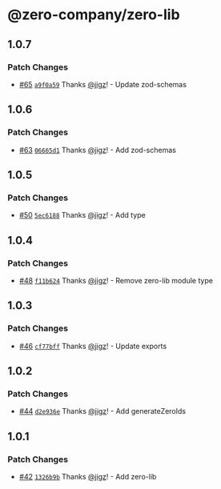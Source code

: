 # @zero-company/zero-lib

## 1.0.7

### Patch Changes

- [#65](https://github.com/zero-company/zero-lib/pull/65) [`a9f0a59`](https://github.com/zero-company/zero-lib/commit/a9f0a59927744add95401514c287f927946b9ee7) Thanks [@jigz](https://github.com/jigz)! - Update zod-schemas

## 1.0.6

### Patch Changes

- [#63](https://github.com/zero-company/zero-lib/pull/63) [`06665d1`](https://github.com/zero-company/zero-lib/commit/06665d165eda47a64dcc1d985a8cf6c250c751ef) Thanks [@jigz](https://github.com/jigz)! - Add zod-schemas

## 1.0.5

### Patch Changes

- [#50](https://github.com/zero-company/zero-lib/pull/50) [`5ec6188`](https://github.com/zero-company/zero-lib/commit/5ec618882b5bae06c283eb6adc60c0679c550723) Thanks [@jigz](https://github.com/jigz)! - Add type

## 1.0.4

### Patch Changes

- [#48](https://github.com/zero-company/zero-lib/pull/48) [`f11b624`](https://github.com/zero-company/zero-lib/commit/f11b62439eaf3597ad44268b23dee0ace9bf81a9) Thanks [@jigz](https://github.com/jigz)! - Remove zero-lib module type

## 1.0.3

### Patch Changes

- [#46](https://github.com/zero-company/zero-lib/pull/46) [`cf77bff`](https://github.com/zero-company/zero-lib/commit/cf77bff804ead3fc12c462e32f7c53b29443ec3f) Thanks [@jigz](https://github.com/jigz)! - Update exports

## 1.0.2

### Patch Changes

- [#44](https://github.com/zero-company/zero-lib/pull/44) [`d2e936e`](https://github.com/zero-company/zero-lib/commit/d2e936e45b28d4322a168a4bd1904364ea381760) Thanks [@jigz](https://github.com/jigz)! - Add generateZeroIds

## 1.0.1

### Patch Changes

- [#42](https://github.com/zero-company/zero-lib/pull/42) [`1326b9b`](https://github.com/zero-company/zero-lib/commit/1326b9b36dca17451a0688780d1b24df0402a674) Thanks [@jigz](https://github.com/jigz)! - Add zero-lib
